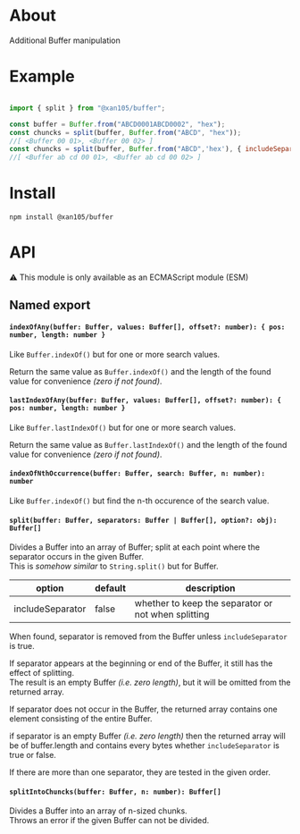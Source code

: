 About
=====

Additional Buffer manipulation

Example
=======

```js

import { split } from "@xan105/buffer";

const buffer = Buffer.from("ABCD0001ABCD0002", "hex");
const chuncks = split(buffer, Buffer.from("ABCD", "hex"));
//[ <Buffer 00 01>, <Buffer 00 02> ]
const chuncks = split(buffer, Buffer.from("ABCD",'hex'), { includeSeparator : true });
//[ <Buffer ab cd 00 01>, <Buffer ab cd 00 02> ]
```

Install
=======

```
npm install @xan105/buffer
```

API
===

⚠️ This module is only available as an ECMAScript module (ESM)<br />

## Named export

#### `indexOfAny(buffer: Buffer, values: Buffer[], offset?: number): { pos: number, length: number }`

Like `Buffer.indexOf()` but for one or more search values.

Return the same value as `Buffer.indexOf()` and the length of the found value for convenience _(zero if not found)_.

#### `lastIndexOfAny(buffer: Buffer, values: Buffer[], offset?: number): { pos: number, length: number }`

Like `Buffer.lastIndexOf()` but for one or more search values.

Return the same value as `Buffer.lastIndexOf()` and the length of the found value for convenience _(zero if not found)_.

#### `indexOfNthOccurrence(buffer: Buffer, search: Buffer, n: number): number`

Like `Buffer.indexOf()` but find the n-th occurence of the search value.

#### `split(buffer: Buffer, separators: Buffer | Buffer[], option?: obj): Buffer[]`

Divides a Buffer into an array of Buffer; split at each point where the separator occurs in the given Buffer.<br />
This is _somehow similar_ to `String.split()` but for Buffer.

|option|default|description|
|------|-------|-----------|
|includeSeparator|false|whether to keep the separator or not when splitting|

When found, separator is removed from the Buffer unless `includeSeparator` is true.

If separator appears at the beginning or end of the Buffer, it still has the effect of splitting.<br />
The result is an empty Buffer _(i.e. zero length)_, but it will be omitted from the returned array.

If separator does not occur in the Buffer, the returned array contains one element consisting of the entire Buffer.

if separator is an empty Buffer _(i.e. zero length)_ then the returned array will be of buffer.length and contains every bytes whether `includeSeparator` is true or false.

If there are more than one separator, they are tested in the given order.

#### `splitIntoChuncks(buffer: Buffer, n: number): Buffer[]`

Divides a Buffer into an array of n-sized chunks.<br />
Throws an error if the given Buffer can not be divided.
